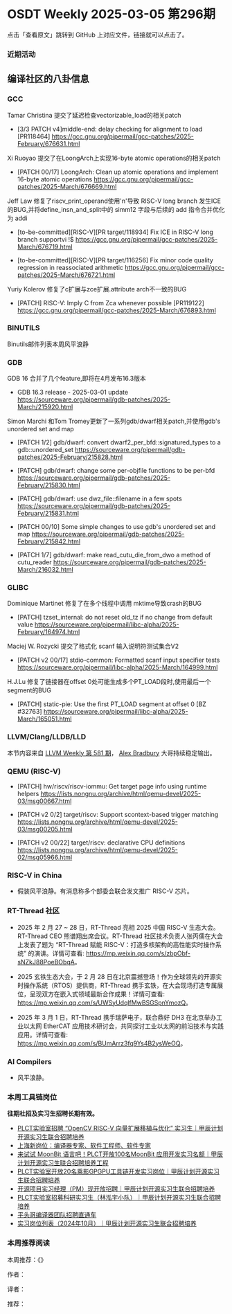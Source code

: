 # OSDT Weekly 2025-03-05 第296期

点击「查看原文」跳转到 GitHub 上对应文件，链接就可以点击了。

### 近期活动

## 编译社区的八卦信息

### GCC

Tamar Christina 提交了延迟检查vectorizable_load的相关patch
- [3/3 PATCH v4]middle-end: delay checking for alignment to load [PR118464]
  https://gcc.gnu.org/pipermail/gcc-patches/2025-February/676631.html

Xi Ruoyao 提交了在LoongArch上实现16-byte atomic operations的相关patch
- [PATCH 00/17] LoongArch: Clean up atomic operations and implement 16-byte atomic operations
  https://gcc.gnu.org/pipermail/gcc-patches/2025-March/676669.html

Jeff Law 修复了riscv_print_operand使用'n'导致 RISC-V long branch 发生ICE的BUG,并将define_insn_and_split中的
simm12 字段与后续的 add 指令合并优化为 addi
- [to-be-committed][RISC-V][PR target/118934] Fix ICE in RISC-V long branch supportvi !$
  https://gcc.gnu.org/pipermail/gcc-patches/2025-March/676719.html
  
- [to-be-committed][RISC-V][PR target/116256] Fix minor code quality regression in reassociated arithmetic
  https://gcc.gnu.org/pipermail/gcc-patches/2025-March/676721.html

Yuriy Kolerov 修复了c扩展与zce扩展.attribute arch不一致的BUG 
- [PATCH] RISC-V: Imply C from Zca whenever possible [PR119122]
  https://gcc.gnu.org/pipermail/gcc-patches/2025-March/676893.html

### BINUTILS

Binutils邮件列表本周风平浪静

### GDB

GDB 16 合并了几个feature,即将在4月发布16.3版本
- GDB 16.3 release - 2025-03-01 update
  https://sourceware.org/pipermail/gdb-patches/2025-March/215920.html

Simon Marchi 和Tom Tromey更新了一系列gdb/dwarf相关patch,并使用gdb's unordered set and map
- [PATCH 1/2] gdb/dwarf: convert dwarf2_per_bfd::signatured_types to a gdb::unordered_set
  https://sourceware.org/pipermail/gdb-patches/2025-February/215828.html

- [PATCH] gdb/dwarf: change some per-objfile functions to be per-bfd
  https://sourceware.org/pipermail/gdb-patches/2025-February/215830.html

- [PATCH] gdb/dwarf: use dwz_file::filename in a few spots
  https://sourceware.org/pipermail/gdb-patches/2025-February/215831.html

- [PATCH 00/10] Some simple changes to use gdb's unordered set and map
  https://sourceware.org/pipermail/gdb-patches/2025-February/215842.html

- [PATCH 1/7] gdb/dwarf: make read_cutu_die_from_dwo a method of cutu_reader
  https://sourceware.org/pipermail/gdb-patches/2025-March/216032.html

### GLIBC

Dominique Martinet 修复了在多个线程中调用 mktime导致crash的BUG
- [PATCH] tzset_internal: do not reset old_tz if no change from default value
  https://sourceware.org/pipermail/libc-alpha/2025-February/164974.html

Maciej W. Rozycki 提交了格式化 scanf 输入说明符测试集合V2
- [PATCH v2 00/17] stdio-common: Formatted scanf input specifier tests
  https://sourceware.org/pipermail/libc-alpha/2025-March/164999.html

H.J.Lu 修复了链接器在offset 0处可能生成多个PT_LOAD段时,使用最后一个segment的BUG
- [PATCH] static-pie: Use the first PT_LOAD segment at offset 0 [BZ #32763]
  https://sourceware.org/pipermail/libc-alpha/2025-March/165051.html

### LLVM/Clang/LLDB/LLD

本节内容来自 [LLVM Weekly 第 581 期](http://llvmweekly.org/issue/581)，
[Alex Bradbury](https://www.linkedin.com/in/alex-bradbury/) 大哥持续稳定输出。

### QEMU (RISC-V)

- [PATCH] hw/riscv/riscv-iommu: Get target page info using runtime helpers
  https://lists.nongnu.org/archive/html/qemu-devel/2025-03/msg00667.html

- [PATCH v2 0/2] target/riscv: Support scontext-based trigger matching
  https://lists.nongnu.org/archive/html/qemu-devel/2025-03/msg00205.html

- [PATCH v2 00/22] target/riscv: declarative CPU definitions
  https://lists.nongnu.org/archive/html/qemu-devel/2025-02/msg05966.html

### RISC-V in China

- 假装风平浪静。有消息称多个部委会联合发文推广 RISC-V 芯片。

### RT-Thread 社区

- 2025 年 2 月 27 ~ 28 日，RT-Thread 亮相 2025 中国 RISC-V 生态大会。RT-Thread CEO 熊谱翔出席会议。RT-Thread 社区技术负责人张丙儒在大会上发表了题为 “RT-Thread 赋能 RISC-V：打造多核架构的高性能实时操作系统” 的演讲。详情可查看: <https://mp.weixin.qq.com/s/zbpObf-sNZkJ88PoeBObqA>。

- 2025 玄铁生态大会，于 2 月 28 日在北京震撼登场！作为全球领先的开源实时操作系统（RTOS）提供商，RT-Thread 携手玄铁，在大会现场打造专属展位，呈现双方在嵌入式领域最新合作成果！详情可查看: <https://mp.weixin.qq.com/s/UWSyUdqlfMwBSGSpnYmozQ>。

- 2025 年 3 月 1 日，RT-Thread 携手瑞萨电子，联合鼎好 DH3 在北京举办工业以太网 EtherCAT 应用技术研讨会，共同探讨工业以太网的前沿技术与实践应用。详情可查看: <https://mp.weixin.qq.com/s/BUmArrz3fq9Ys4B2ysWeOQ>。

### AI Compilers

- 风平浪静。

### 本周工具链岗位

**往期社招及实习生招聘长期有效。**

- [PLCT实验室招聘 “OpenCV RISC-V 向量扩展移植与优化” 实习生｜甲辰计划开源实习生联合招聘培养](https://mp.weixin.qq.com/s/NSFIlymcfe_gJBmJXK0Zng)
- [上海新岗位：编译器专家、软件工程师、软件专家](https://mp.weixin.qq.com/s/pX2R3znrPCxdsOLVg9YVXA)
- [来试试 MoonBit 语言吧！PLCT开放100名MoonBit 应用开发实习名额｜甲辰计划开源实习生联合招聘培养工程](https://mp.weixin.qq.com/s/VUwXNvYzharpK6Aou4hssw)
- [PLCT实验室开放20名乘影GPGPU工具链开发实习岗位｜甲辰计划开源实习生联合招聘培养](https://mp.weixin.qq.com/s/DalDbZYiP2IFALvB2Wwb6w)
- [开源项目实习经理（PM）现开放招聘｜甲辰计划开源实习生联合招聘培养](https://mp.weixin.qq.com/s/9uIxvaMOVjsbcGjHbidvgg)
- [PLCT实验室招募科研实习生（林泓宇小队）｜甲辰计划开源实习生联合招聘培养](https://mp.weixin.qq.com/s/8XtWlfBF9RxUoUCHskQpPw)
- [平头哥编译器团队招聘直通车](https://mp.weixin.qq.com/s/fRFWolihmi05hTuBvI8u2g)
- [实习岗位列表（2024年10月）｜甲辰计划开源实习生联合招聘培养](https://mp.weixin.qq.com/s/UCcsvhw6Kxw3EQOd0JVlUg)

### 本周推荐阅读

本周推荐：《》

作者：

译者：

推荐：
